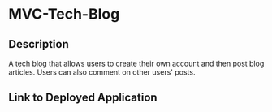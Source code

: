 # MVC-Tech-Blog

## Description

A tech blog that allows users to create their own account and then post blog articles. Users can also comment on other users' posts. 

## Link to Deployed Application

